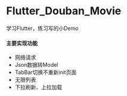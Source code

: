 # Flutter_Douban_Movie
学习Flutter，练习写的小Demo

#### 主要实现功能

* 网络请求
* Json数据转Model
* TabBar切换不重新init页面
* 无限列表
* 下拉刷新、上拉加载

